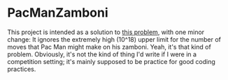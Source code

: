 # PacManZamboni
This project is intended as a solution to [this problem](https://acmicpc.net/problem/11229), with one minor change: It ignores the extremely high (10^18) upper limit for the number of moves that Pac Man might make on his zamboni. Yeah, it's that kind of problem. Obviously, it's not the kind of thing I'd write if I were in a competition setting; it's mainly supposed to be practice for good coding practices. 